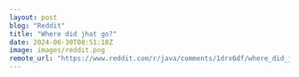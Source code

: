 ```yaml
---
layout: post
blog: "Reddit"
title: "Where did jhat go?"
date: 2024-06-30T08:51:18Z
image: images/reddit.png
remote_url: "https://www.reddit.com/r/java/comments/1drx6df/where_did_jhat_go/"
---
```

